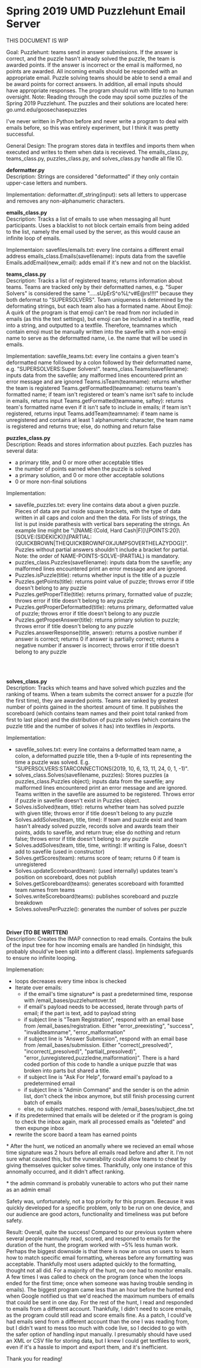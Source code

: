 # Spring 2019 UMD Puzzlehunt Email Server

THIS DOCUMENT IS WIP

Goal:
Puzzlehunt: teams send in answer submissions. If the answer is correct, and the puzzle hasn't already solved the puzzle, the team is awarded points. If the answer is incorrect or the email is malformed, no points are awarded. All incoming emails should be responded with an appropriate email.
Puzzle solving teams should be able to send a email and be award points for correct answers. In addition, all email inputs should have appropriate responses. The program should run with little to no human oversight.
Note: Reading through the code may spoil some puzzles of the Spring 2019 Puzzlehunt. The puzzles and their solutions are located here: go.umd.edu/goosechasepuzzles

I've never written in Python before and never write a program to deal with emails before, so this was entirely experiment, but I think it was pretty successful.

General Design:
The program stores data in textfiles and imports them when executed and writes to them when data is receieved. The emails_class.py, teams_class.py, puzzles_class.py, and solves_class.py handle all file IO.


<strong>deformatter.py</strong><br>
Description: Strings are considered "deformatted" if they only contain upper-case letters and numbers. 

Implementation:
deformatter.df_string(input): sets all letters to uppercase and removes any non-alphanumeric characters.

<strong>emails_class.py</strong><br>
Description: Tracks a list of emails to use when messaging all hunt participants. Uses a blacklist to not block certain emails from being added to the list, namely the email used by the server, as this would cause an infinite loop of emails.

Implementaion:
savefiles/emails.txt: every line contains a different email address
emails_class.Emails(savefilename): inputs data from the savefile
Emails.addEmail(new_email): adds email if it's new and not on the blacklist.


<strong>teams_class.py</strong><br>
Description: Tracks a list of registered teams; returns information about teams.
Teams are tracked only by their deformatted names, e.g. "Super Solvers" is considered the same ".....sUpErS^o%L^v#E@rs!!!!" because they both deformat to "SUPERSOLVERS". Team uniqueness is determined by the deformating strings, but each team also has a formated name.
About Emoji: A quirk of the program is that emoji can't be read from nor included in emails (as this the text settings), but emoji can be included in a textfile, read into a string, and outputted to a textfile. Therefore, teamnames which contain emoji must be manually written into the savefile with a non-emoji name to serve as the deformatted name, i.e. the name that will be used in emails. 

Implementation:
savefile_teams.txt: every line contains a given team's deformatted name followed by a colon followed by their deformatted name, e.g. "SUPERSOLVERS:Super Solvers!".
teams_class.Teams(savefilename): inputs data from the savefile; any malformed lines encountered print an error message and are ignored
Teams.isTeam(teamname): returns whether the team is registered
Teams.getFormatted(teamname): returns team's formatted name; if team isn't registered or team's name isn't safe to include in emails, returns input
Teams.getFormatted(teamname, saftey): returns team's formatted name even if it isn't safe to include in emails; if team isn't registered, returns input
Teams.addTeam(teamname): if team name is unregistered and contains at least 1 alphanumeric character, the team name is registered and returns true; else, do nothing and return false


<strong>puzzles_class.py</strong><br>
Description: Reads and stores information about puzzles.
Each puzzles has several data:
- a primary title, and 0 or more other acceptable titles
- the number of points earned when the puzzle is solved
- a primary solution, and 0 or more other acceptable solutions
- 0 or more non-final solutions

Implementation:
<ul>
<li>savefile_puzzles.txt: every line contains data about a given puzzle. Pieces of data are put inside square brackets, with the type of data written in all caps and colon and then the data. For lists of strings, the list is put inside parathesis with vertical bars seperating the strings. An example line might be "\[NAME:(Cold, Hard Cash|F)]\[POINTS:20]\[SOLVE:(SIDEKICK)]\[PARTIAL:(QUICKBROWN|THEQUICKBROWNFOXJUMPSOVERTHELAZYDOG)]". Puzzles without partial answers shouldn't include a bracket for partial. Note: the order of NAME-POINTS-SOLVE-(PARTIAL) is mandatory.</li>
<li>puzzles_class.Puzzles(savefilename): inputs data from the savefile; any malformed lines encountered print an error message and are ignored.</li>
<li>Puzzles.isPuzzle(title): returns whether input is the title of a puzzle</li>
<li>Puzzles.getPoints(title): returns point value of puzzle; throws error if title doesn't belong to any puzzle</li>
<li>Puzzles.getProperTitle(title): returns primary, formatted value of puzzle; throws error if title doesn't belong to any puzzle</li>
<li>Puzzles.getProperDeformatted(title): returns primary, deformatted value of puzzle; throws error if title doesn't belong to any puzzle</li>
<li>Puzzles.getProperAnswer(title): returns primary solution to puzzle; throws error if title doesn't belong to any puzzle</li>
<li>Puzzles.answerResponse(title, answer): returns a postive number if answer is correct; returns 0 if answer is partially correct; returns a negative number if answer is incorrect; throws error if title doesn't belong to any puzzle</li>
</ul><br><br>

<strong>solves_class.py</strong><br>
Description: Tracks which teams and have solved which puzzles and the ranking of teams. When a team submits the correct answer for a puzzle (for the first time), they are awarded points. Teams are ranked by greatest number of points gained in the shortest amount of time. It publishes the scoreboard (which contains team names and their point total ranked from first to last place) and the distribution of puzzle solves (which contains the puzzle title and the number of solves it has) into textfiles in /exports.

Implementation:
<ul>
<li>savefile_solves.txt: every line contains a deformatted team name, a colon, a deformatted puzzle title, then a 9-tuple of ints representing the time a puzzle was solved. E.g. "SUPERSOLVERS:STARCONNECTIONS(2019, 10, 6, 13, 11, 24, 0, 1, -1)".</li>
<li>solves_class.Solves(savefilename, puzzles): Stores puzzles (a puzzles_class.Puzzles object); inputs data from the savefile; any malformed lines encountered print an error message and are ignored. Teams written in the savefile are assumed to be registered. Throws error if puzzle in savefile doesn't exist in Puzzles object.</li>
<li>Solves.isSolved(team, title): returns whether team has solved puzzle with given title; throws error if title doesn't belong to any puzzle</li>
<li>Solves.addSolves(team, title, time): If team and puzzle exist and team hasn't already solved puzzle, records solve and awards team their points, adds to savefile, and return true; else do nothing and return false; throws error if title doesn't belong to any puzzle</li>
<li>Solves.addSolves(team, title, time, writing): If writing is False, doesn't add to savefile (used in constructor)</li>
<li>Solves.getScores(team): returns score of team; returns 0 if team is unregistered</li>
<li>Solves.updateScoreboard(team): (used internally) updates team's position on scoreboard, does not publish</li>
<li>Solves.getScoreboard(teams): generates scoreboard with foramtted team names from teams</li>
<li>Solves.writeScoreboard(teams): publishes scoreboard and puzzle breakdown</li>
<li>Solves.solvesPerPuzzle(): generates the number of solves per puzzle</li>
</ul>
<br>

<strong>Driver (TO BE WRITTEN)</strong><br>
Description: Creates the IMAP connection to read emails. Contains the bulk of the input tree for how incoming emails are handled (in hindsight, this probably should've been split into a different class). Implements safeguards to ensure no infinite looping.

Implemenation:
<ul>
  <li>loops decreases every time inbox is checked</li>
  <li>Iterate over emails:
    <ul>
      <li>if the email's time signature* is past a predetermined time, response with /email_bases/puzzlehuntover.txt</li>
      <li>if email's payload needs to be accessed, iterate through parts of email; if the part is text, add to payload string </li>
      <li>if subject line is "Team Registration", respond with an email base from /email_bases/registration. Either "error_preexisting", "success", "invalidteamname", "error_malformation"</li>
      <li>if subject line is "Answer Submission", respond with an email base from /email_bases/submission. Either "correct(_presolved)", "incorrect(_presolved)", "partial(_presolved)", "error_(unregistered,puzzledne,malformation)". There is a hard coded portion of this code to handle a unique puzzle that was broken into parts but shared a title.</li>
      <li>if subject line is "Ask For Help", forward email's payload to a predetermined email </li>
      <li>if subject line is "Admin Command" and the sender is on the admin list, don't check the inbox anymore, but still finish processing current batch of emails</li>
      <li>else, no subject matches. respond with /email_bases/subject_dne.txt</li>
</ul>
      </li>
  <li>if its predetermined that emails will be deleted or if the program is going to check the inbox again, mark all processed emails as "deleted" and then expunge inbox</li>
  <li>rewrite the score baord a team has earned points</li>
</ul>


\* After the hunt, we noticed an anomally where we  recieved an email whose time signature was 2 hours before all emails read before and after it. I'm not sure what caused this, but the vunerability could allow teams to cheat by giving themselves quicker solve times. Thankfully, only one instance of this annomally occurred, and it didn't affect ranking.

\* the admin command is probably vunerable to actors who put their name as an admin email

Safety was, unfortunately, not a top priority for this program. Because it was quickly developed for a specific problem, only to be run on one device, and our audience are good actors, functionality and timeliness was put before safety.

Result: Overall, quite the success! Compared to our previous system where several people mannually read, scored, and responed to emails for the duration of the hunt, the program worked with ~5% less human work. Perhaps the biggest downside is that there is now an onus on users to learn how to match specific email formatting, whereas before any formatting was acceptable. Thankfully most users adapted quickly to the formatting, thought not all did.
For a majority of the hunt, no one had to monitor emails. A few times I was called to check on the program (once when the loops ended for the first time; once when someone was having trouble sending in emails). The biggest program came less than an hour before the hunted end when Google notified us that we'd reached the maximum numbers of emails that could be sent in one day. For the rest of the hunt, I read and responded to emails from a different account. Thankfully, I didn't need to score emails, as the program could still read and score emails fine. As a patch, I could've had emails send from a different account than the one I was reading from, but I didn't want to mess too much with code live, so I decided to go with the safer option of handling input manually.
I presumably should have used an XML or CSV file for storing data, but I knew I could get textfiles to work, even if it's a hassle to import and export them, and it's inefficient.

Thank you for reading!


